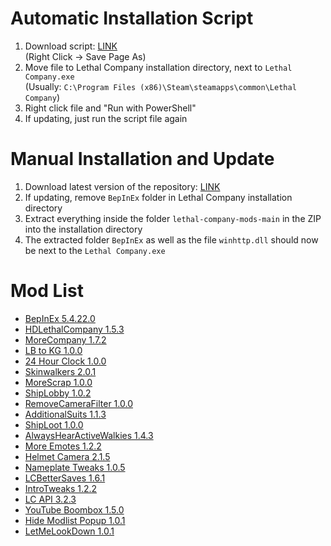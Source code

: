 # Automatic Installation Script
1. Download script: [LINK](https://raw.githubusercontent.com/welles/lethal-company-mods/main/Update-Mods.ps1)  
   (Right Click -> Save Page As)
2. Move file to Lethal Company installation directory, next to `Lethal Company.exe`  
   (Usually: `C:\Program Files (x86)\Steam\steamapps\common\Lethal Company`)
3. Right click file  and "Run with PowerShell"
4. If updating, just run the script file again

# Manual Installation and Update
1. Download latest version of the repository: [LINK](https://codeload.github.com/welles/lethal-company-mods/zip/refs/heads/main)
2. If updating, remove `BepInEx` folder in Lethal Company installation directory
3. Extract everything inside the folder `lethal-company-mods-main` in the ZIP into the installation directory
4. The extracted folder `BepInEx` as well as the file `winhttp.dll` should now be next to the `Lethal Company.exe`

# Mod List
- [BepInEx 5.4.22.0](https://github.com/BepInEx/BepInEx/releases)
- [HDLethalCompany 1.5.3](https://www.nexusmods.com/lethalcompany/mods/70)
- [MoreCompany 1.7.2](https://www.nexusmods.com/lethalcompany/mods/60)
- [LB to KG 1.0.0](https://www.nexusmods.com/lethalcompany/mods/17)
- [24 Hour Clock 1.0.0](https://www.nexusmods.com/lethalcompany/mods/16)
- [Skinwalkers 2.0.1](https://thunderstore.io/c/lethal-company/p/RugbugRedfern/Skinwalkers/)
- [MoreScrap 1.0.0](https://www.nexusmods.com/lethalcompany/mods/82)
- [ShipLobby 1.0.2](https://www.nexusmods.com/lethalcompany/mods/19)
- [RemoveCameraFilter 1.0.0](https://www.nexusmods.com/lethalcompany/mods/10)
- [AdditionalSuits 1.1.3](https://thunderstore.io/c/lethal-company/p/AlexCodesGames/AdditionalSuits/)
- [ShipLoot 1.0.0](https://thunderstore.io/c/lethal-company/p/tinyhoot/ShipLoot/)
- [AlwaysHearActiveWalkies 1.4.3](https://thunderstore.io/c/lethal-company/p/Suskitech/AlwaysHearActiveWalkies/)
- [More Emotes 1.2.2](https://thunderstore.io/c/lethal-company/p/Sligili/More_Emotes/)
- [Helmet Camera 2.1.5](https://thunderstore.io/c/lethal-company/p/RickArg/Helmet_Cameras/)
- [Nameplate Tweaks 1.0.5](https://thunderstore.io/c/lethal-company/p/taffyko/NameplateTweaks/)
- [LCBetterSaves 1.6.1](https://thunderstore.io/c/lethal-company/p/Pooble/LCBetterSaves/)
- [IntroTweaks 1.2.2](https://thunderstore.io/c/lethal-company/p/Owen3H/IntroTweaks/)
- [LC API 3.2.3](https://thunderstore.io/c/lethal-company/p/2018/LC_API/)
- [YouTube Boombox 1.5.0](https://thunderstore.io/c/lethal-company/p/steven4547466/YoutubeBoombox/)
- [Hide Modlist Popup 1.0.1](https://thunderstore.io/c/lethal-company/p/Sv_Matt/HideModList/)
- [LetMeLookDown 1.0.1](https://thunderstore.io/c/lethal-company/p/FlipMods/LetMeLookDown/)

